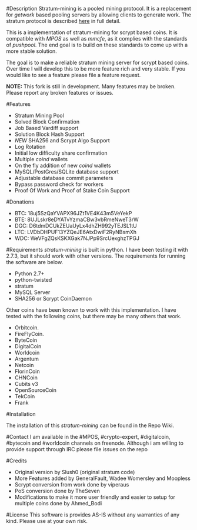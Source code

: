 #Description
Stratum-mining is a pooled mining protocol. It is a replacement for *getwork* based pooling servers by allowing clients to generate work. The stratum protocol is described [here](http://mining.bitcoin.cz/stratum-mining) in full detail.

This is a implementation of stratum-mining for scrypt based coins. It is compatible with *MPOS* as well as *mmcfe*, as it complies with the standards of *pushpool*. The end goal is to build on these standards to come up with a more stable solution.

The goal is to make a reliable stratum mining server for scrypt based coins. Over time I will develop this to be more feature rich and very stable. If you would like to see a feature please file a feature request. 

**NOTE:** This fork is still in development. Many features may be broken. Please report any broken features or issues.

#Features

* Stratum Mining Pool 
* Solved Block Confirmation
* Job Based Vardiff support
* Solution Block Hash Support
* *NEW* SHA256 and Scrypt Algo Support 
* Log Rotation
* Initial low difficulty share confirmation
* Multiple *coind* wallets
* On the fly addition of new *coind* wallets
* MySQL/PostGres/SQLite database support
* Adjustable database commit parameters
* Bypass password check for workers
* Proof Of Work and Proof of Stake Coin Support

#Donations 
* BTC:  18uj5SzQaYVAPX96JZt1VE4K43m5VeYekP
* BTE:  8UJLskr8eDYATvYzmaCBw3vbRmeNweT3rW
* DGC:  D6tdmDCUkZEUaUyLx4dhZH992yTEJSL1tU
* LTC:  LVDbDHPUF13YZQeJE6AtxDwiF2RyNBsmXh
* WDC: WeVFgZQsKSKXGak7NJPp9SrcUexghzTPGJ

#Requirements
*stratum-mining* is built in python. I have been testing it with 2.7.3, but it should work with other versions. The requirements for running the software are below.

* Python 2.7+
* python-twisted
* stratum
* MySQL Server 
* SHA256 or Scrypt CoinDaemon

Other coins have been known to work with this implementation. I have tested with the following coins, but there may be many others that work. 

* Orbitcoin.
* FireFlyCoin.
* ByteCoin
* DigitalCoin
* Worldcoin
* Argentum
* Netcoin
* FlorinCoin
* CHNCoin
* Cubits v3
* OpenSourceCoin
* TekCoin
* Frank

#Installation

The installation of this *stratum-mining* can be found in the Repo Wiki. 

#Contact
I am available in the #MPOS, #crypto-expert, #digitalcoin, #bytecoin and #worldcoin channels on freenode. Although i am willing to provide support through IRC please file issues on the repo 

#Credits

* Original version by Slush0 (original stratum code)
* More Features added by GeneralFault, Wadee Womersley and Moopless
* Scrypt conversion from work done by viperaus 
* PoS conversion done by TheSeven
* Modifications to make it more user friendly and easier to setup for multiple coins  done by Ahmed_Bodi


#License
This software is provides AS-IS without any warranties of any kind. Please use at your own risk. 


